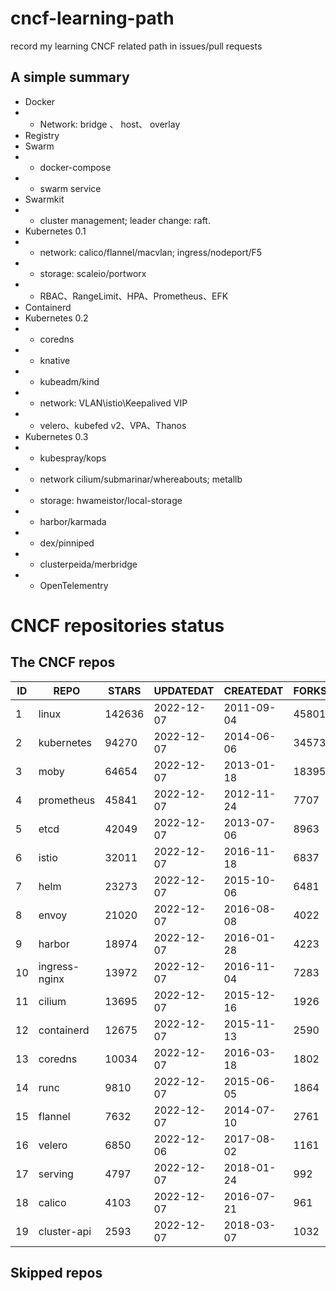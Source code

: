 # cncf-learning-path
record my learning CNCF related path in issues/pull requests

## A simple summary
- Docker
- - Network: bridge 、 host、 overlay
- Registry
- Swarm
- - docker-compose
- - swarm service
- Swarmkit
- - cluster management; leader change: raft.
- Kubernetes 0.1
- - network: calico/flannel/macvlan; ingress/nodeport/F5
- - storage: scaleio/portworx
- - RBAC、RangeLimit、HPA、Prometheus、EFK
- Containerd
- Kubernetes 0.2
- - coredns
- - knative
- - kubeadm/kind
- - network: VLAN\istio\Keepalived VIP
- - velero、kubefed v2、VPA、Thanos
- Kubernetes 0.3
- - kubespray/kops
- - network cilium/submarinar/whereabouts; metallb
- - storage: hwameistor/local-storage
- - harbor/karmada
- - dex/pinniped
- - clusterpeida/merbridge
- - OpenTelementry

# CNCF repositories status
<!--START_SECTION:github_repos-->
## The CNCF repos
| ID |     REPO      | STARS  | UPDATEDAT  | CREATEDAT  | FORKSCOUNT |
|----|---------------|--------|------------|------------|------------|
|  1 | linux         | 142636 | 2022-12-07 | 2011-09-04 |      45801 |
|  2 | kubernetes    |  94270 | 2022-12-07 | 2014-06-06 |      34573 |
|  3 | moby          |  64654 | 2022-12-07 | 2013-01-18 |      18395 |
|  4 | prometheus    |  45841 | 2022-12-07 | 2012-11-24 |       7707 |
|  5 | etcd          |  42049 | 2022-12-07 | 2013-07-06 |       8963 |
|  6 | istio         |  32011 | 2022-12-07 | 2016-11-18 |       6837 |
|  7 | helm          |  23273 | 2022-12-07 | 2015-10-06 |       6481 |
|  8 | envoy         |  21020 | 2022-12-07 | 2016-08-08 |       4022 |
|  9 | harbor        |  18974 | 2022-12-07 | 2016-01-28 |       4223 |
| 10 | ingress-nginx |  13972 | 2022-12-07 | 2016-11-04 |       7283 |
| 11 | cilium        |  13695 | 2022-12-07 | 2015-12-16 |       1926 |
| 12 | containerd    |  12675 | 2022-12-07 | 2015-11-13 |       2590 |
| 13 | coredns       |  10034 | 2022-12-07 | 2016-03-18 |       1802 |
| 14 | runc          |   9810 | 2022-12-07 | 2015-06-05 |       1864 |
| 15 | flannel       |   7632 | 2022-12-07 | 2014-07-10 |       2761 |
| 16 | velero        |   6850 | 2022-12-06 | 2017-08-02 |       1161 |
| 17 | serving       |   4797 | 2022-12-07 | 2018-01-24 |        992 |
| 18 | calico        |   4103 | 2022-12-07 | 2016-07-21 |        961 |
| 19 | cluster-api   |   2593 | 2022-12-07 | 2018-03-07 |       1032 |



## Skipped repos
<!--END_SECTION:github_repos-->
